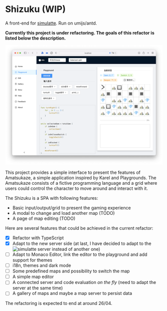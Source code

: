 # Shizuku (WIP)

A front-end for [simulatte](https://github.com/Ironica/simulatte). Run on umijs/antd.

**Currently this project is under refactoring. The goals of this refactor is listed below the description.**

![](./img/screenshot.png)

This project provides a simple interface to present the features of Amatsukaze, a simple application inspired by
Karel and Playgrounds. The Amatsukaze consists of a fictive programming language and a grid where users could control
the character to move around and interact with it.

The Shizuku is a SPA with following features:

- Basic input/output/grid to present the gaming experience
- A modal to change and load another map (TODO)
- A page of map editing (TODO)

Here are several features that could be achieved in the current refactor:

- [x] Refactor with TypeScript
- [x] Adapt to the new server side (at last, I have decided to adapt to the ![simulatte](https://github.com/Ironica/simulatte) server instead of another one)
- [ ] Adapt to Monaco Editor, link the editor to the playground and add support for themes
- [ ] i18n, themes and dark mode
- [ ] Some predefined maps and possibility to switch the map
- [ ] A simple map editor
- [ ] A connected server and code evaluation *on the fly* (need to adapt the server at the same time)
- [ ] A gallery of maps and maybe a map server to persist data

The refactoring is expected to end at around 26/04.
